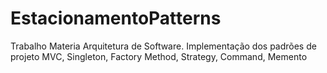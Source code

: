 # EstacionamentoPatterns
Trabalho Materia Arquitetura de Software. Implementação dos padrões de projeto MVC, Singleton, Factory Method, Strategy, Command, Memento
